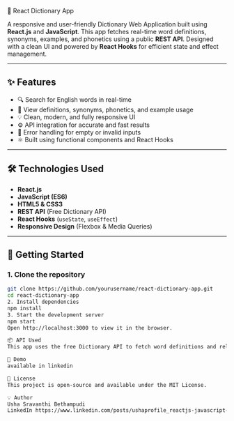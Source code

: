 📘 React Dictionary App

A responsive and user-friendly Dictionary Web Application built using **React.js** and **JavaScript**. This app fetches real-time word definitions, synonyms, examples, and phonetics using a public **REST API**. Designed with a clean UI and powered by **React Hooks** for efficient state and effect management.

---

## ✨ Features

- 🔍 Search for English words in real-time
- 📖 View definitions, synonyms, phonetics, and example usage
- 💡 Clean, modern, and fully responsive UI
- ⚙️ API integration for accurate and fast results
- 🚫 Error handling for empty or invalid inputs
- ⚛️ Built using functional components and React Hooks

---

## 🛠️ Technologies Used

- **React.js**
- **JavaScript (ES6)**
- **HTML5 & CSS3**
- **REST API** (Free Dictionary API)
- **React Hooks** (`useState`, `useEffect`)
- **Responsive Design** (Flexbox & Media Queries)

---

## 🚀 Getting Started

### 1. Clone the repository
```bash
git clone https://github.com/yourusername/react-dictionary-app.git
cd react-dictionary-app
2. Install dependencies
npm install
3. Start the development server
npm start
Open http://localhost:3000 to view it in the browser.

📦 API Used
This app uses the free Dictionary API to fetch word definitions and related data.

📸 Demo
available in linkedin

📄 License
This project is open-source and available under the MIT License.

💡 Author
Usha Sravanthi Bethampudi
LinkedIn https://www.linkedin.com/posts/ushaprofile_reactjs-javascript-dictionaryapp-activity-7343300380996333568-uahV?utm_source=share&utm_medium=member_desktop&rcm=ACoAAD6DVrkBXQwxAey2T3zqTgD__OHQz_JHy_w
